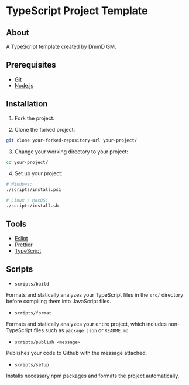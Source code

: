 # TypeScript Project Template

## About

A TypeScript template created by DmmD GM.

## Prerequisites

-   [Git](https://git-scm.com/download)
-   [Node.js](https://nodejs.org/en/download)

## Installation

1. Fork the project.

2. Clone the forked project:

```bash
git clone your-forked-repository-url your-project/
```

3. Change your working directory to your project:

```bash
cd your-project/
```

4. Set up your project:

```bash
# Windows:
./scripts/install.ps1

# Linux / MacOS:
./scripts/install.sh
```

## Tools

- [Eslint](https://eslint.org/)
- [Prettier](https://prettier.io/)
- [TypeScript](https://www.typescriptlang.org/)

## Scripts

-   `scripts/build`

Formats and statically analyzes your TypeScript files in the `src/` directory before compiling them into JavaScript files.

-   `scripts/format`

Formats and statically analyzes your entire project, which includes non-TypeScript files such as `package.json` or `README.md`.

-   `scripts/publish <message>`

Publishes your code to Github with the message attached.

-   `scripts/setup`

Installs necessary npm packages and formats the project automatically.
